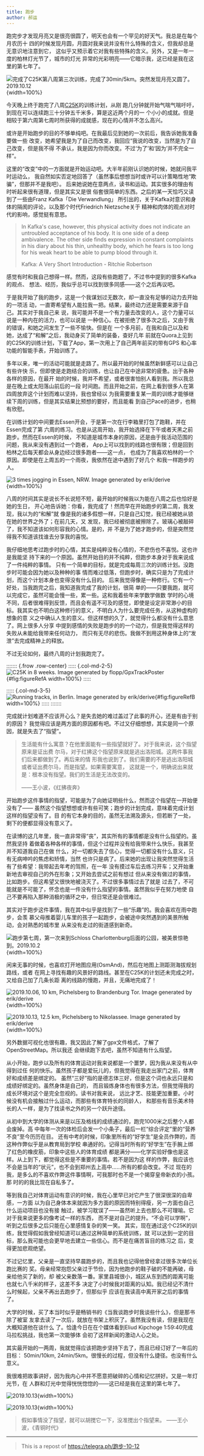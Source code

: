 ```yaml
---
title: 跑步
author: 郝运
---
```


跑完步才发现月亮又是很亮很圆了，明天也会有一个罕见的好天气。我总是在每个月农历十
四的时候发现月圆，月圆对我来说并没有什么特殊的含义，但我却总是无意识地注意到它，
这似乎又预示着它对我有些特殊的含义。另外，又是一年一度的柏林灯光节了，城市的灯光
异常的光彩明亮——它暗示我，这已经是我在这里的第七年了。

![完成了C25K第八周第三次训练，完成了30min/5km。突然发现月亮又圆了。2019.10.12](/images/posts/2019-10-12-01.jpg){width=100%}

今天晚上终于跑完了八周[C25K](https://en.wikipedia.org/wiki/C25K)的训练计划，从刚
跑几分钟就开始气喘气喘吁吁，到现在可以连续跑三十分钟五千米多，算是这近两个月的一
个小小的成就。但是相较于第六周第七周时所获得的成就感，现在的心情并不怎么高兴。

<!--more-->

或许是开始跑步的目的不够单纯吧。在我最后见到她的一次前后，我告诉她我准备要做一些
改变，她希望我是为了自己而改变，我回应“我说的改变，当然是为了自己改变，但是我不得
不承认，我是因为你而改变。不过‘为了’和‘因为’并不完全一样”。

这里的“改变”中的一方面就是开始运动吧。大半年前刚认识她的时候，她就问我平时运动么，
我自然如实否定地回答了（虽然事后想想当时或许可以计策略性地“欺骗”，但那并不是我吧）。
后来她说她在意两点，读书和运动。其实很多的理由有时听起来很有道理，但是其实又是很
俗套很简单的东西。之后的某一天恰巧又读到了一些由Franz Kafka「Die Verwandlung」
所引出的，关于Kafka对意识和身体的隔阂的评论，以及那个时代Friedrich Nietzsche关于
精神和肉体的观点对时代的影响，感觉挺有意思。

> In Kafka's case, however, this physical activity does not indicate an
> untroubled acceptance of his body. It is one side of a deep ambivalence. The
> other side finds expression in constant complaints in his diary about his
> thin, unhealthy body, which he fears is too long for his weak heart to be
> able to pump blood through it.
>
> Kafka: A Very Short Introduction - Ritchie Robertson

感觉有时和我自己想得一样。然而，这段有些跑题了，不过书中提到的很多Kafka的观点、
想法、经历，我似乎总可以找到很多同感——这个之后再议吧。

于是我开始了我的跑步，这是一个我谋划过无数次，却一直没有足够的动力去开始的一项活
动，一直寄希望有人能拉我一把。结果，最终动力还是需要来源于自己。其实对于我自己来
说，我可能并不是一个有力量去改变的人，这个力量可以说是一种内在的活力，也可以说是
一种信心。在被拒绝了很多次之后，又由于我的错误，和她之间发生了一些不愉快。但是在
一个多月前，在我和自己以及和她，达成了“和解”之后，我动身买了简单的装备，查好几年
前就在Quora上见到的C25K的训练计划，下载了App，第一次用上了自己两年前买的带有GPS
和心率功能的智能手表，开始训练了。

多年以来，唯一的活动可能就是走路了。所以最开始的时候虽然新鲜感可以让自己有些许快
乐，但即使是走跑结合的训练，也让自己在中途非常的疲惫。出于各种各样的原因，在最开
始的时候，我并不希望，或者很害怕别人看到我。所以我总是在晚上或太阳落山前后的一段
时间跑。而且开始之前，在网上看到很多人在第四周放弃这个计划而难以坚持，我也曾经以
为我需要重复某一周的训练才能够继续下周的训练，但是其实结果比预想的要好，而且能看
到自己Pace的进步，也稍有欣慰。

在训练计划的中间要去Essen开会，于是第一次在行李箱里打包了跑鞋，并在Essen完成了第
六周的练习。也是从这周开始，我开始选择在下午或者天黑之前跑步。然而在Essen的时候，
不知道是城市本身的原因，还是由于我活动范围的问题，我从来没有遇到过一个跑者，
App上可以找到的线路也很有限；但是回到柏林之后每天都会从身边经过很多跑者——这一点，
也成为了我喜欢柏林的一个原因。即使是在上周五的一个雨夜，我依然在途中遇到了好几个
和我一样跑步的人。


![3 times jogging in Essen, NRW. Image generated by erik/derive](/images/posts/2019-10-12-02.png){width=100%}

八周的时间其实是说长不长说短不短，最开始的时候我以为能在八周之后也恰好是她的生日，
开心地告诉她：你看，我完成了！然而早在开始跑步的第二周，我发现，我以为的“和解”就
像是我的诸多假想一样，只是自己幻觉，我已经被她从锁在她的世界之外了；在前几天，又
发现，我已经被彻底被擦除了。玻璃心被敲碎了，我不知道该如何形容我的心情。是的，并
不是为了她才跑步的，但是突然觉得我不知道该找谁去分享我的喜悦。

我仔细地思考过跑步时的心情，其实是纯粹没有心情的，不悲伤也不喜悦。这也许是我能坚
持下来的一个原因。虽然开始目的并不纯粹，但跑步本身对于我来说成了一件纯粹的事情。
只有一个简单的目标，就是完成每周三次的训练计划。没跑步时可能会因为她以及种种的事
情而难过低落，但跑步时，确实只是为了完成计划，而这个计划本身也变得没有什么目的。
后来我觉得像是一种修行。它有一个好处，当我跑完之后，我知道我完成了我的计划，很简
单的——只要我跑，就可以完成它，虽然可能会慢一些，累一些。这和我着些年来学数学做数
学时的心境不同，后者很难得到反馈，而且会有遥不可及的感觉，即使是设定非常渺小的目
标。我其实也不明白这种修行的意义，不明白人为什么要完成任务，从这种虚构的想象的意
义之中确认人生的意义。但这样想的久了，就觉得什么都没有什么意思了。网上很多人分享
中提到感情的失败是跑步的的一个动力，但是我觉得这样的失败从未能给我带来任何动力，
而只有无尽的悲伤。我做不到用这种身体上的“发泄”去完成精神上的释放。

不过无论如何，最终八周的计划我跑完了。

::::::: {.frow .row-center}
::::: {.col-md-2-5}
![C25K in 8 weeks. Image generated by flopp/GpxTrackPoster](/images/posts/2019-10-12-03.svg){#fig:figureRefA width=100%}
:::::

::::: {.col-md-3-5}
![Running tracks, in Berlin. Image generated by erik/derive](/images/posts/2019-10-12-04.png){#fig:figureRefB width=100%}
:::::
:::::::

完成就计划难道不应该开心么？是失去她的难过盖过了此事的开心，还是有由于别的原因？
我觉得应该是两方面的原因都有吧。不过又仔细想想，其实是同一个原因，就是失去了“指望”。

> 生活能有什么寓意？在他里面能有一些指望就好了。对于我来说，这个指望原来是证出费
> 尔马，对于红拂这个指望原来就是逃出洛阳城。这两件事我们后来都做到了。再后来的情
> 形我也说到了。我们需要的不是逃出洛阳城或者证出费尔马，而是指望。如果需要寓意，
> 这就是一个，明确说出来就是：根本没有指望。我们的生活是无法改变的。
>
> ——王小波，《红拂夜奔》

开始跑步这件事情的指望，可能是为了向她证明些什么，然而这个指望在一开始便没有了——
虽然这个指望想想或许有些可笑；跑步的计划完成，意味着完成计划这样的指望没有了。目
的有它本身的目的，虽然无法溯及源头，但若断了一处，剩下的便都显得没有意义了。

在读博的这几年里，我一直非常得“丧”，其实所有的事情都是没有什么指望的。虽然我坚持
着做着各种各样的事情，但这个过程并没有给我带来什么快乐，我甚至并不知道我自己在做
什么，对一切都失去了信心，觉得一切都没有什么意义，只有无病呻吟的焦虑和矫情，当然
也许只是病了。后来她的出现让我突然觉得生活有了些希望：我带起去年考的驾照，在一年
没有摸过车后去练习开车；又开始重新地去审视自己的外在形象；又开始去尝试之前有想过
但从来没有做过的事情，比如跑步。但这希望又很快地被浇灭了。不过很多事情过去了就是
过去了，不可能就是不可能了，怀念也是一件没有什么指望的事情。虽然我似乎在努力地使
自己不要再陷入那种消极的循环之中，但日常还是会很难过。

其实对于跑步这件事情，我在其中似乎是找到了一些“乐趣”的。我会喜欢在雨中跑步，会羡
慕父母推着婴儿车里的孩子一起跑步，会被途中突然遇到的美景所触动，会对熟悉的城市里
从来没有走过的街道感到新奇。


![跑步第七周，第一次来到Schloss Charlottenburg后面的公园，被美景惊艳到。2019.10.2](/images/posts/2019-10-12-05.jpg){width=100%}

闲来无事的时候，也喜欢打开地图应用(OsmAnd)，然后在地图上测距测海拔规划路线，或者
在网上寻找有趣的风景好的路线。甚至在C25K的计划还未完成之时，又给自己加了几条长距
离的线路的慢跑，并且，无痛地完成了！

![2019.10.06, 10 km, Pichelsberg to Brandenburg Tor. Image generated by erik/derive](/images/posts/2019-10-12-06.png){width=100%}

![2019.10.13, 12.5 km, Pichelsberg to Nikolassee. Image generated by erik/derive](/images/posts/2019-10-12-07.png){width=100%}

另外数据可视化也很有趣，我又因此了解了gpx文件格式，了解了OpenStreetMap。所以我还
会继续跑下去吧，虽然不知道有什么指望。

从小开始，跑步以及所有的体育运动对我来说都是一个噩梦，因为我从来没有从中得到过任
何的快乐。虽然孩子都是爱玩儿的，但我觉得在我走出家门之前，体育好和成绩差是绑定的。
虽然“三好”指的是德志体三好，但是这个词也永远只是和成绩好绑定的。虽然身体是自己的，
而且锻炼身体也有很多方法，但我觉得我的成长环境对这个是完全忽视的。读书对我来说，
远比才艺、技能更加重要。小时候没有机会接触过什么运动，而那些有体育特长的同龄人，
和那些有音乐美术特长的人一样，是为了找读书之外的另一个跃升途径。

从初中到大学的体测从来是以压及格线的成绩通过的，跑完1000米之后整个人都会废掉。高
中每年一次的体检后会发一个小条子，最后一栏“综合评定”里的“营养不良”至今历历在目。
还有中考的时候，印象里所有的“好学生”是全员作弊的，而这种作弊似乎是从教育局到学校
串通好的。记得当时所有的“好学生”在手腕上绑了红色的橡皮筋，印象中这些人的体育成绩
都是满分——化学实验好像也是这样。从上到下，都觉得这些是不重要的事情。若不是因为这
样的作弊，我应该也不会是当年的“状元”，也不会到郑州去上高中……所有的都会改变。不过
现在的我，是多么的不喜欢作弊这件事情啊，可我那时也不是一个揭穿皇帝新衣的小孩。那
时的的我比现在自私多了。

等到我自己对体育运动有意识的时候，我在心里早已对它产生了很深很深的自卑感，一方面
以为自己身体本来就因为多方面的原因而特别得瘦，另一方面也自己什么运动项目也没有接
触过，被学习耽误了——虽然听上去也那么不可理喻。它对于我来说更多的像考试一样的东西，
而不是对自己的提升。“不会可以学啊”，听到之后很多之后只能在心里感情复杂的笑一笑。
其实，现在通过这个C25K的训练，我觉得假如我曾经知道可以通过这种简单的系统训练，就
可以达到一定的目标，那么我可能也会更早地去建立一些信心。而不是在痛苦盲目的练习之
后，变得更加悲观绝望。

不过记忆里，父亲是一直坚持早晨跑步的，而且我也记得他曾经拿过很多次单位长跑比赛的
奖。母亲经常抱怨父亲过于节俭，因为他跑步的鞋子破的不能再破，母亲给他买了新的，却
被父亲数落一番。家里县城很小，城区从东到西的距离可能也就七八千米的样子，这差不多
决定了小时候我对距离的认知。我已经记不清什么时候起，父亲不再出去跑步了，但那似乎
应该在我读高中离开家之后的事情了。

大学的时候，买了本当时似乎是畅销书的《当我谈跑步时我谈些什么》，但是那书除了被室
友拿去读了一次后，就放在书架上积灰了。虽然我没有读，但是我现在大概知道他在谈什么
了。恰逢今日在在个媒体看到Eliud Kipchoge 1:59:40完成马拉松挑战，我也第一次能够体
会初了这样新闻的激动人心之处。

其实最开始的一两周，我就觉得应该把跑步坚持下去了，而且已经订好了一年后的目标：
50min/10km, 24min/5km。很慢长的过程，但没有什么捷径。也没有什么意义。

我很难把故事讲好，因为我内心中并不愿意把破碎的心情和记忆拼好。又是一年灯光节，在
人群和灯光中觉得恍恍惚惚的——这已经是我在这里的第七年了。


![2019.10.13](/images/posts/2019-10-12-08.jpg){width=100%}

![2019.10.13](/images/posts/2019-10-12-09.jpg){width=100%}

> 假如事情没了指望，就可以胡搅它一下，没准搅出个指望来。
> ——王小波，《青铜时代》

- - - - -

> This is a repost of <https://telegra.ph/跑步-10-12>

